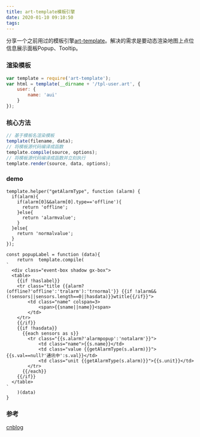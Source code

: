 ```yaml
---
title: art-template模板引擎
date: 2020-01-10 09:10:50
tags:
---
```


分享一个之前用过的模板引擎[art-template](https://aui.github.io/art-template/zh-cn/docs/)。解决的需求是要动态渲染地图上点位信息展示面板Popup、Tooltip。

### 渲染模板
```javascript
var template = require('art-template');
var html = template(__dirname + '/tpl-user.art', {
    user: {
        name: 'aui'
    }
});
```

### 核心方法
```javascript
// 基于模板名渲染模板
template(filename, data);
// 将模板源代码编译成函数
template.compile(source, options);
// 将模板源代码编译成函数并立刻执行
template.render(source, data, options);
```

### demo
```
template.helper("getAlarmType", function (alarm) {
  if(alarm){
    if(alarm[0]&&alarm[0].type=='offline'){
      return 'offline';
    }else{
      return 'alarmvalue';
    }
  }else{
    return 'normalvalue';
  }
});
```
```
const popupLabel = function (data){
    return  template.compile(
`
  <div class="event-box shadow gx-box">
  <table>
    {{if !haslabel}}
    <tr class="title {{alarm?(offline?'offline':'tralarm'):'trnormal'}} {{if !alarm&&(!sensors||sensors.length==0||hasdata)}}wtitle{{/if}}">
        <td class="name" colspan=3>
            <span>{{sname||name}}<span>
        </td>
    </tr>
    {{/if}}
    {{if !hasdata}}
      {{each sensors as s}}
        <tr class="{{s.alarm?'alarmpopup':'notalarm'}}">
            <td class="name">{{s.name}}</td>
            <td class="value {{getAlarmType(s.alarm)}}">{{s.val==null?'通讯中':s.val}}</td>
            <td class="unit {{getAlarmType(s.alarm)}}">{{s.unit}}</td>
        </tr>
      {{/each}}
    {{/if}}
  </table>
`
    )(data)
}
```

### 参考

[cnblog](https://www.cnblogs.com/jiqiyoudu/p/4588042.html)